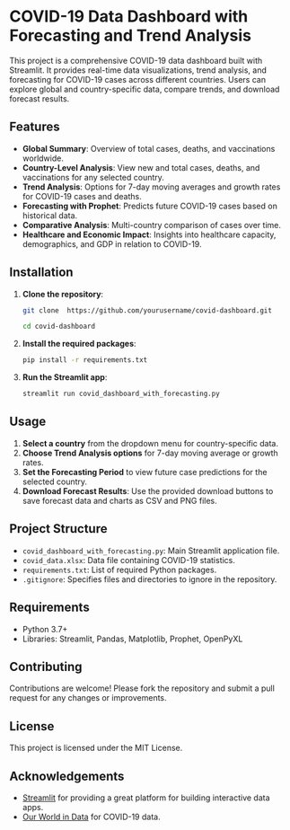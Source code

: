 
# COVID-19 Data Dashboard with Forecasting and Trend Analysis

This project is a comprehensive COVID-19 data dashboard built with Streamlit. It provides real-time data visualizations, trend analysis, and forecasting for COVID-19 cases across different countries. Users can explore global and country-specific data, compare trends, and download forecast results.

## Features

- **Global Summary**: Overview of total cases, deaths, and vaccinations worldwide.
- **Country-Level Analysis**: View new and total cases, deaths, and vaccinations for any selected country.
- **Trend Analysis**: Options for 7-day moving averages and growth rates for COVID-19 cases and deaths.
- **Forecasting with Prophet**: Predicts future COVID-19 cases based on historical data.
- **Comparative Analysis**: Multi-country comparison of cases over time.
- **Healthcare and Economic Impact**: Insights into healthcare capacity, demographics, and GDP in relation to COVID-19.

## Installation

1. **Clone the repository**:
   ```bash
   git clone  https://github.com/yourusername/covid-dashboard.git

   cd covid-dashboard
   ```

2. **Install the required packages**:
   ```bash
   pip install -r requirements.txt
   ```

3. **Run the Streamlit app**:
   ```bash
   streamlit run covid_dashboard_with_forecasting.py
   ```

## Usage

1. **Select a country** from the dropdown menu for country-specific data.
2. **Choose Trend Analysis options** for 7-day moving average or growth rates.
3. **Set the Forecasting Period** to view future case predictions for the selected country.
4. **Download Forecast Results**: Use the provided download buttons to save forecast data and charts as CSV and PNG files.

## Project Structure

- `covid_dashboard_with_forecasting.py`: Main Streamlit application file.
- `covid_data.xlsx`: Data file containing COVID-19 statistics.
- `requirements.txt`: List of required Python packages.
- `.gitignore`: Specifies files and directories to ignore in the repository.

## Requirements

- Python 3.7+
- Libraries: Streamlit, Pandas, Matplotlib, Prophet, OpenPyXL

## Contributing

Contributions are welcome! Please fork the repository and submit a pull request for any changes or improvements.

## License

This project is licensed under the MIT License.

## Acknowledgements

- [Streamlit](https://streamlit.io/) for providing a great platform for building interactive data apps.
- [Our World in Data](https://ourworldindata.org/coronavirus) for COVID-19 data.
